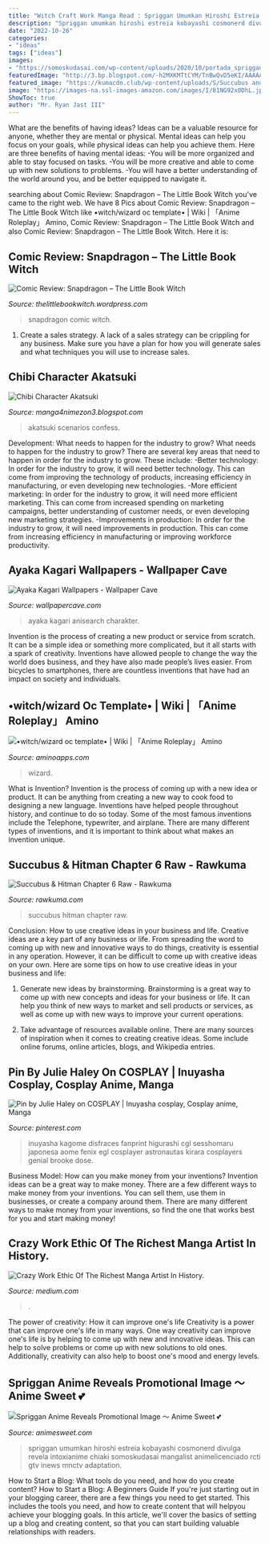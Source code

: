 ```yaml
---
title: "Witch Craft Work Manga Read : Spriggan Umumkan Hiroshi Estreia Kobayashi Cosmonerd Divulga Revela Intoxianime Chiaki Somoskudasai Mangalist Animelicenciado Rcti Gtv Inews Mnctv Adaptation"
description: "Spriggan umumkan hiroshi estreia kobayashi cosmonerd divulga revela intoxianime chiaki somoskudasai mangalist animelicenciado rcti gtv inews mnctv adaptation"
date: "2022-10-26"
categories:
- "ideas"
tags: ["ideas"]
images:
- "https://somoskudasai.com/wp-content/uploads/2020/10/portada_spriggan-2.jpg"
featuredImage: "http://3.bp.blogspot.com/-h2MXKMTtCYM/TnBwQvD5eKI/AAAAAAAAA18/vLHc1vYcpe0/s1600/Chibi_Akatsuki_00.jpg"
featured_image: "https://kumacdn.club/wp-content/uploads/S/Succubus and Hitman/Chapter 06/014.jpg"
image: "https://images-na.ssl-images-amazon.com/images/I/81NG92x0DhL.jpg"
ShowToc: true
author: "Mr. Ryan Jast III"
---
```



What are the benefits of having ideas?
Ideas can be a valuable resource for anyone, whether they are mental or physical. Mental ideas can help you focus on your goals, while physical ideas can help you achieve them. Here are three benefits of having mental ideas: 
-You will be more organized and able to stay focused on tasks. 
-You will be more creative and able to come up with new solutions to problems. 
-You will have a better understanding of the world around you, and be better equipped to navigate it.

	

		
searching about Comic Review: Snapdragon – The Little Book Witch you've came to the right web. We have 8 Pics about Comic Review: Snapdragon – The Little Book Witch like •witch/wizard oc template• | Wiki | 「Anime Roleplay」 Amino, Comic Review: Snapdragon – The Little Book Witch and also Comic Review: Snapdragon – The Little Book Witch. Here it is:
		
    
## Comic Review: Snapdragon – The Little Book Witch

<img loading=lazy src="https://images-na.ssl-images-amazon.com/images/I/81NG92x0DhL.jpg" onerror="this.onerror=null;this.src='https://tse4.mm.bing.net/th?id=OIP.rH01eF7jKgad29-OKcUqPgHaKx&amp;pid=15.1';" alt="Comic Review: Snapdragon – The Little Book Witch">

_Source: thelittlebookwitch.wordpress.com_

>snapdragon comic witch. 

	

1. Create a sales strategy. A lack of a sales strategy can be crippling for any business. Make sure you have a plan for how you will generate sales and what techniques you will use to increase sales.

    
## Chibi Character Akatsuki

<img loading=lazy src="http://3.bp.blogspot.com/-h2MXKMTtCYM/TnBwQvD5eKI/AAAAAAAAA18/vLHc1vYcpe0/s1600/Chibi_Akatsuki_00.jpg" onerror="this.onerror=null;this.src='https://tse2.mm.bing.net/th?id=OIP.cANtsrqVgHBVS0KBh0yNeAHaG_&amp;pid=15.1';" alt="Chibi Character Akatsuki">

_Source: manga4nimezon3.blogspot.com_

>akatsuki scenarios confess. 

	

Development: What needs to happen for the industry to grow?
What needs to happen for the industry to grow? 
There are several key areas that need to happen in order for the industry to grow. These include: 
-Better technology: In order for the industry to grow, it will need better technology. This can come from improving the technology of products, increasing efficiency in manufacturing, or even developing new technologies. 
-More efficient marketing: In order for the industry to grow, it will need more efficient marketing. This can come from increased spending on marketing campaigns, better understanding of customer needs, or even developing new marketing strategies. 
-Improvements in production: In order for the industry to grow, it will need improvements in production. This can come from increasing efficiency in manufacturing or improving workforce productivity.

    
## Ayaka Kagari Wallpapers - Wallpaper Cave

<img loading=lazy src="https://wallpapercave.com/wp/wp6357381.png" onerror="this.onerror=null;this.src='https://tse1.mm.bing.net/th?id=OIP.XHAf98vgw7tWCjdahFayFQHaEK&amp;pid=15.1';" alt="Ayaka Kagari Wallpapers - Wallpaper Cave">

_Source: wallpapercave.com_

>ayaka kagari anisearch charakter. 

	

Invention is the process of creating a new product or service from scratch. It can be a simple idea or something more complicated, but it all starts with a spark of creativity. Inventions have allowed people to change the way the world does business, and they have also made people’s lives easier. From bicycles to smartphones, there are countless inventions that have had an impact on society and individuals.

    
## •witch/wizard Oc Template• | Wiki | 「Anime Roleplay」 Amino

<img loading=lazy src="https://pm1.narvii.com/6421/34e2e2737fe7859c4c44e39e2912e643108e8379_hq.jpg" onerror="this.onerror=null;this.src='https://tse4.mm.bing.net/th?id=OIP.qZLe7ZdL7IbZ8rIFHlSlXwHaHa&amp;pid=15.1';" alt="•witch/wizard oc template• | Wiki | 「Anime Roleplay」 Amino">

_Source: aminoapps.com_

>wizard. 

	

What is Invention?
Invention is the process of coming up with a new idea or product. It can be anything from creating a new way to cook food to designing a new language. Inventions have helped people throughout history, and continue to do so today. Some of the most famous inventions include the Telephone, typewriter, and airplane. There are many different types of inventions, and it is important to think about what makes an invention unique.

    
## Succubus &amp; Hitman Chapter 6 Raw - Rawkuma

<img loading=lazy src="https://kumacdn.club/wp-content/uploads/S/Succubus and Hitman/Chapter 06/014.jpg" onerror="this.onerror=null;this.src='https://tse4.mm.bing.net/th?id=OIP.7IggJZbZB8X7_gwVd12XzgHaKX&amp;pid=15.1';" alt="Succubus &amp; Hitman Chapter 6 Raw - Rawkuma">

_Source: rawkuma.com_

>succubus hitman chapter raw. 

	

Conclusion: How to use creative ideas in your business and life.
Creative ideas are a key part of any business or life. From spreading the word to coming up with new and innovative ways to do things, creativity is essential in any operation. However, it can be difficult to come up with creative ideas on your own. Here are some tips on how to use creative ideas in your business and life: 
1) Generate new ideas by brainstorming. Brainstorming is a great way to come up with new concepts and ideas for your business or life. It can help you think of new ways to market and sell products or services, as well as come up with new ways to improve your current operations. 

2) Take advantage of resources available online. There are many sources of inspiration when it comes to creating creative ideas. Some include online forums, online articles, blogs, and Wikipedia entries.

    
## Pin By Julie Haley On COSPLAY | Inuyasha Cosplay, Cosplay Anime, Manga

<img loading=lazy src="https://i.pinimg.com/originals/fa/ff/3b/faff3b796e524dc76ee09a66991123a3.jpg" onerror="this.onerror=null;this.src='https://tse2.mm.bing.net/th?id=OIP.JvZIMFupRWTKPjOh23uKZAHaKo&amp;pid=15.1';" alt="Pin by Julie Haley on COSPLAY | Inuyasha cosplay, Cosplay anime, Manga">

_Source: pinterest.com_

>inuyasha kagome disfraces fanprint higurashi cgl sesshomaru japonesa aome fenix egl cosplayer astronautas kirara cosplayers genial brooke dose. 

	

Business Model: How can you make money from your inventions?
Invention ideas can be a great way to make money. There are a few different ways to make money from your inventions. You can sell them, use them in businesses, or create a company around them. There are many different ways to make money from your inventions, so find the one that works best for you and start making money!

    
## Crazy Work Ethic Of The Richest Manga Artist In History.

<img loading=lazy src="https://miro.medium.com/max/640/1*zm2v513Ox2pK17sU9TaJ3A.jpeg" onerror="this.onerror=null;this.src='https://tse1.mm.bing.net/th?id=OIP.fCwcmbrZWkAmjmOC_piatQHaEy&amp;pid=15.1';" alt="Crazy Work Ethic Of The Richest Manga Artist In History.">

_Source: medium.com_

>. 

	

The power of creativity: How it can improve one's life
Creativity is a power that can improve one's life in many ways. One way creativity can improve one's life is by helping to come up with new and innovative ideas. This can help to solve problems or come up with new solutions to old ones. Additionally, creativity can also help to boost one's mood and energy levels.

    
## Spriggan Anime Reveals Promotional Image 〜 Anime Sweet 💕

<img loading=lazy src="https://somoskudasai.com/wp-content/uploads/2020/10/portada_spriggan-2.jpg" onerror="this.onerror=null;this.src='https://tse4.mm.bing.net/th?id=OIP.c90aie7UySfn11yn-k2-xwHaEK&amp;pid=15.1';" alt="Spriggan Anime Reveals Promotional Image 〜 Anime Sweet 💕">

_Source: animesweet.com_

>spriggan umumkan hiroshi estreia kobayashi cosmonerd divulga revela intoxianime chiaki somoskudasai mangalist animelicenciado rcti gtv inews mnctv adaptation. 

	

How to Start a Blog: What tools do you need, and how do you create content?
How to Start a Blog: A Beginners Guide
If you're just starting out in your blogging career, there are a few things you need to get started. This includes the tools you need, and how to create content that will helpyou achieve your blogging goals. In this article, we'll cover the basics of setting up a blog and creating content, so that you can start building valuable relationships with readers.

